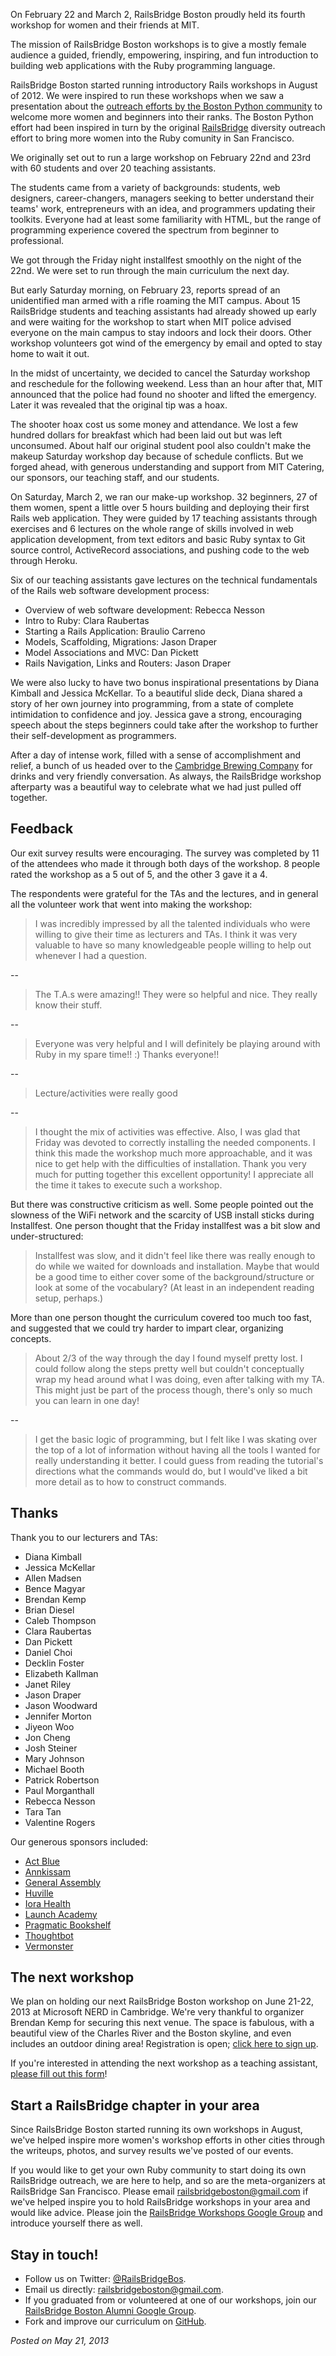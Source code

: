 
On February 22 and March 2, RailsBridge Boston proudly held its fourth workshop
for women and their friends at MIT. 

The mission of RailsBridge Boston workshops is to give a mostly female
audience a guided, friendly, empowering, inspiring, and fun introduction to
building web applications with the Ruby programming language. 

RailsBridge Boston started running introductory Rails workshops in August of
2012. We were inspired to run these workshops when we saw a presentation about
the [outreach efforts by the Boston Python community](http://www.youtube.com/watch?v=QrITN6GZDu4) 
to welcome more women and beginners into their ranks.  The Boston Python effort
had been inspired in turn by the original
[RailsBridge](http://workshops.railsbridge.org/) diversity outreach effort to
bring more women into the Ruby comunity in San Francisco. 

We originally set out to run a large workshop on February 22nd and 23rd with 
60 students and over 20 teaching assistants. 

The students came from a variety of backgrounds: students, web designers,
career-changers, managers seeking to better understand their teams' work,
entrepreneurs with an idea, and programmers updating their toolkits. Everyone
had at least some familiarity with HTML, but the range of programming
experience covered the spectrum from beginner to professional.

We got through the Friday night installfest smoothly on the night of the 22nd.
We were set to run through the main curriculum the next day. 

But early Saturday morning, on February 23, reports spread of an unidentified
man armed with a rifle roaming the MIT campus. About 15 RailsBridge students
and teaching assistants had already showed up early and were waiting for the
workshop to start when MIT police advised everyone on the main campus to stay
indoors and lock their doors. Other workshop volunteers got wind of the
emergency by email and opted to stay home to wait it out.

In the midst of uncertainty, we decided to cancel the Saturday workshop and
reschedule for the following weekend. Less than an hour after that, MIT
announced that the police had found no shooter and lifted the emergency. Later it
was revealed that the original tip was a hoax.

The shooter hoax cost us some money and attendance. We lost a few hundred
dollars for breakfast which had been laid out but was left unconsumed. About
half our original student pool also couldn't make the makeup Saturday workshop
day because of schedule conflicts.  But we forged ahead, with generous
understanding and support from MIT Catering, our sponsors, our teaching staff,
and our students. 

On Saturday, March 2, we ran our make-up workshop. 32 beginners, 27 of them
women, spent a little over 5 hours building and deploying their first Rails web
application.  They were guided by 17 teaching assistants through exercises and
6 lectures on the whole range of skills involved in web application
development, from text editors and basic Ruby syntax to Git source control,
ActiveRecord associations, and pushing code to the web through Heroku. 


Six of our teaching assistants gave lectures on the technical fundamentals of
the Rails web software development process:

* Overview of web software development: Rebecca Nesson
* Intro to Ruby: Clara Raubertas
* Starting a Rails Application: Braulio Carreno
* Models, Scaffolding, Migrations: Jason Draper
* Model Associations and MVC: Dan Pickett
* Rails Navigation, Links and Routers: Jason Draper

We were also lucky to have two bonus inspirational presentations by Diana
Kimball and Jessica McKellar. To a beautiful slide deck, Diana shared a story
of her own journey into programming, from a state of complete intimidation to
confidence and joy. Jessica gave a strong, encouraging speech about the steps
beginners could take after the workshop to further their self-development as
programmers.

After a day of intense work, filled with a sense of accomplishment and relief,
a bunch of us headed over to the [Cambridge Brewing
Company](http://www.cambrew.com/) for drinks and very friendly conversation.
As always, the RailsBridge workshop afterparty was a beautiful way to celebrate
what we had just pulled off together.

## Feedback

Our exit survey results were encouraging. The survey was completed by 11 of the
attendees who made it through both days of the workshop. 8 people rated the
workshop as a 5 out of 5, and the other 3 gave it a 4.

The respondents were grateful for the TAs and the lectures, and in general all
the volunteer work that went into making the workshop:

> I was incredibly impressed by all the talented individuals who were willing
  to give their time as lecturers and TAs. I think it was very valuable to have
  so many knowledgeable people willing to help out whenever I had a question. 

--

> The T.A.s were amazing!! They were so helpful and nice. They really know
  their stuff.

--

> Everyone was very helpful and I will definitely be playing around with
  Ruby in my spare time!! :) Thanks everyone!!

--

> Lecture/activities were really good

--

> I thought the mix of activities was effective. Also, I was glad that Friday was
  devoted to correctly installing the needed components. I think this made the
  workshop much more approachable, and it was nice to get help with the
  difficulties of installation. Thank you very much for putting together this
  excellent opportunity! I appreciate all the time it takes to execute such a
  workshop.


But there was constructive criticism as well. Some people pointed out the
slowness of the WiFi network and the scarcity of USB install sticks during
Installfest. One person thought that the Friday installfest was a bit slow and
under-structured:

> Installfest was slow, and it didn't feel like there was really enough to do
  while we waited for downloads and installation. Maybe that would be a good
  time to either cover some of the background/structure or look at some of the
  vocabulary? (At least in an independent reading setup, perhaps.)

More than one person thought the curriculum covered too much too fast, and
suggested that we could try harder to impart clear, organizing concepts. 

> About 2/3 of the way through the day I found myself pretty lost. I could
  follow along the steps pretty well but couldn't conceptually wrap my head
  around what I was doing, even after talking with my TA. This might just be
  part of the process though, there's only so much you can learn in one day!

--

> I get the basic logic of programming, but I felt like I was skating over the
  top of a lot of information without having all the tools I wanted for really
  understanding it better. I could guess from reading the tutorial's directions
  what the commands would do, but I would've liked a bit more detail as to how
  to construct commands.  




## Thanks

Thank you to our lecturers and TAs:

* Diana Kimball
* Jessica McKellar
* Allen Madsen
* Bence Magyar
* Brendan Kemp
* Brian Diesel
* Caleb Thompson
* Clara Raubertas
* Dan Pickett
* Daniel Choi
* Decklin Foster
* Elizabeth Kallman
* Janet Riley
* Jason Draper
* Jason Woodward
* Jennifer Morton
* Jiyeon Woo
* Jon Cheng
* Josh Steiner
* Mary Johnson
* Michael Booth
* Patrick Robertson
* Paul Morganthall
* Rebecca Nesson
* Tara Tan
* Valentine Rogers

Our generous sponsors included:

* [Act Blue](http://actblue.com/)
* [Annkissam](http://annkissam.com/)
* [General Assembly](http://generalassemb.ly/)
* [Huville](http://www.huville-makerspace.com/)
* [Iora Health](http://iorahealth.com/)
* [Launch Academy](http://launchacademy.co/)
* [Pragmatic Bookshelf](http://pragprog.com/)
* [Thoughtbot](http://thoughtbot.com/)
* [Vermonster](http://vermonster.com/)

## The next workshop

We plan on holding our next RailsBridge Boston workshop on June 21-22, 2013 at
Microsoft NERD in Cambridge. We're very thankful to organizer Brendan
Kemp for securing this next venue. The space is fabulous, with a beautiful view
of the Charles River and the Boston skyline, and even includes an outdoor
dining area! Registration is open; [click here to sign up](http://railsbridgeboston062013.eventbrite.com/).

If you're interested in attending the next workshop as a teaching assistant, [please fill out this form][interest-form]! 
 
[interest-form]:https://docs.google.com/spreadsheet/viewform?formkey=dER6ZjhkT29PaklUcU11bXltaF9qMFE6MQ

## Start a RailsBridge chapter in your area

Since RailsBridge Boston started running its own workshops in August, we've
helped inspire more women's workshop efforts in other cities through the
writeups, photos, and survey results we've posted of our events. 

If you would like to get your own Ruby community to start doing its own
RailsBridge outreach, we are here to help, and so are the meta-organizers at
RailsBridge San Francisco. Please email
[railsbridgeboston@gmail.com](mailto:railsbridgeboston@gmail.com) if we've
helped inspire you to hold RailsBridge workshops in your area and would like
advice.  Please join the [RailsBridge Workshops Google
Group](https://groups.google.com/forum/?fromgroups#!forum/railsbridge-workshops)
and introduce yourself there as well.


## Stay in touch!

* Follow us on Twitter: [@RailsBridgeBos](https://twitter.com/RailsBridgeBos).
* Email us directly: [railsbridgeboston@gmail.com](mailto:railsbridgeboston@gmail.com).
* If you graduated from or volunteered at one of our workshops, join our [RailsBridge Boston Alumni Google Group](https://groups.google.com/forum/?fromgroups#!forum/railsbridge-boston-alumni).
* Fork and improve our curriculum on [GitHub](https://github.com/railsbridge-boston/railsbridge-boston).

_Posted on May 21, 2013_



